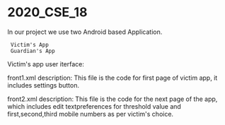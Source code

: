 # 2020_CSE_18

 In our project we use two Android based Application.
     
     Victim's App
     Guardian's App
 
 Victim's app user iterface:
 
 front1.xml description:
 This file is the code for first page of victim app, it includes settings button. 
 
 front2.xml description:
 This file is the code for the next page of the app, which includes edit textpreferences for threshold value and first,second,third mobile numbers as per victim's choice.

